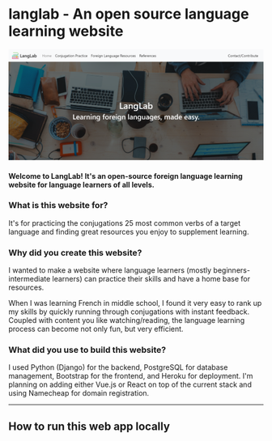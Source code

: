 # langlab - An open source language learning website
![Photo of the website](/staticfiles/images/website_picture.png)

#### Welcome to LangLab! It's an open-source foreign language learning website for language learners of all levels.

### What is this website for?
It's for practicing the conjugations 25 most common verbs of a target language and finding great resources you enjoy to supplement learning.

### Why did you create this website?
I wanted to make a website where language learners (mostly beginners-intermediate learners) can practice their skills and have a home base for resources.

When I was learning French in middle school, I found it very easy to rank up my skills by quickly running through conjugations with instant feedback. Coupled with content you like watching/reading, the language learning process can become not only fun, but very efficient.

### What did you use to build this website?
I used Python (Django) for the backend, PostgreSQL for database management, Bootstrap for the frontend, and Heroku for deployment. I'm planning on adding either Vue.js or React on top of the current stack and using Namecheap for domain registration.

---

## How to run this web app locally